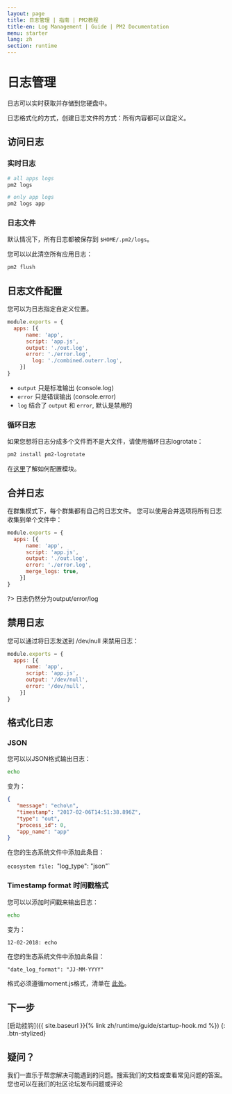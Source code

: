 ```yaml
---
layout: page
title: 日志管理 | 指南 | PM2教程
title-en: Log Management | Guide | PM2 Documentation
menu: starter
lang: zh
section: runtime
---
```


# 日志管理

日志可以实时获取并存储到您硬盘中。

日志格式化的方式，创建日志文件的方式：所有内容都可以自定义。

## 访问日志

### 实时日志

```bash
# all apps logs
pm2 logs

# only app logs
pm2 logs app
```

### 日志文件

默认情况下，所有日志都被保存到 `$HOME/.pm2/logs`。

您可以以此清空所有应用日志：

```bash
pm2 flush
```

## 日志文件配置

您可以为日志指定自定义位置。

```javascript
module.exports = {
  apps: [{
      name: 'app',
      script: 'app.js',
      output: './out.log',
      error: './error.log',
	    log: './combined.outerr.log',
    }]
}
```

- `output` 只是标准输出 (console.log)
- `error` 只是错误输出 (console.error)
- `log` 结合了 `output` 和 `error`, 默认是禁用的

### 循环日志

如果您想将日志分成多个文件而不是大文件，请使用循环日志logrotate：

```bash
pm2 install pm2-logrotate
```

在[这里](https://github.com/keymetrics/pm2-logrotate)了解如何配置模块。

## 合并日志

在群集模式下，每个群集都有自己的日志文件。 您可以使用合并选项将所有日志收集到单个文件中：

```javascript
module.exports = {
  apps: [{
      name: 'app',
      script: 'app.js',
      output: './out.log',
      error: './error.log',
      merge_logs: true,
    }]
}
```

?> 日志仍然分为output/error/log

## 禁用日志

您可以通过将日志发送到 /dev/null 来禁用日志：

```javascript
module.exports = {
  apps: [{
      name: 'app',
      script: 'app.js',
      output: '/dev/null',
      error: '/dev/null',
    }]
}
```

## 格式化日志

### JSON

您可以以JSON格式输出日志：

```bash
echo
```

变为：

```json
{
   "message": "echo\n",
   "timestamp": "2017-02-06T14:51:38.896Z",
   "type": "out",
   "process_id": 0,
   "app_name": "app"
}
```

在您的生态系统文件中添加此条目：

`ecosystem file: `"log_type": "json"`

### Timestamp format 时间戳格式

您可以以添加时间戳来输出日志：

```bash
echo
```

变为：

```bash
12-02-2018: echo
```

在您的生态系统文件中添加此条目：

`"date_log_format": "JJ-MM-YYYY"`

格式必须遵循moment.js格式，清单在 [此处](https://momentjs.com/docs/#/parsing/string-format/)。

## 下一步

[启动挂钩]({{ site.baseurl }}{% link zh/runtime/guide/startup-hook.md %})
{: .btn-stylized}

## 疑问？

我们一直乐于帮您解决可能遇到的问题。搜索我们的文档或查看常见问题的答案。您也可以在我们的社区论坛发布问题或评论